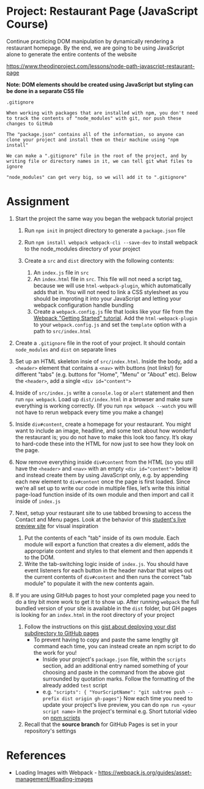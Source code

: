 # Project: Restaurant Page (JavaScript Course)

Continue practicing DOM manipulation by dynamically rendering a restaurant homepage. By the end, we are going to be using JavaScript alone to generate the entire contents of the website

https://www.theodinproject.com/lessons/node-path-javascript-restaurant-page

**Note: DOM elements should be created using JavaScript but styling can be done in a separate CSS file**

```
.gitignore

When working with packages that are installed with npm, you don't need to track the contents of "node_modules" with git, nor push these changes to GitHub

The "package.json" contains all of the information, so anyone can clone your project and install them on their machine using "npm install"

We can make a ".gitignore" file in the root of the project, and by writing file or directory names in it, we can tell git what files to ignore

"node_modules" can get very big, so we will add it to ".gitignore"
 ```

# Assignment
1) Start the project the same way you began the webpack tutorial project
    1) Run `npm init` in project directory to generate a `package.json` file
    2) Run `npm install webpack webpack-cli --save-dev` to install webpack to the node_modules directory of your project
    3) Create a `src` and `dist` directory with the following contents:
        
        1) An `index.js` file in `src`
        2) An `index.html` file in `src`. This file will not need a script tag, because we will use `html-webpack-plugin`, which automatically adds that in. You will not need to link a CSS stylesheet as you should be improting it into your JavaScript and letting your webpack configuration handle bundling
        3) Create a `webpack.config.js` file that looks like your file from the [Webpack "Getting Started" tutorial](https://webpack.js.org/guides/getting-started/#using-a-configuration). Add the `html-webpack-plugin` to your `webpack.config.js` and set the `template` option with a path to `src/index.html`  
2) Create a `.gitignore` file in the root of your project. It should contain `node_modules` and `dist` on separate lines
3) Set up an HTML skeleton insie of `src/index.html`. Inside the body, add a `<header>` element that contains a `<nav>` with buttons (not links!) for different "tabs" (e.g. buttons for "Home", "Menu" or "About" etc). Below the `<header>`, add a single `<div id="content">`
4) Inside of `src/index.js` write a `console.log` or `alert` statement and then run `npx webpack`. Load up `dist/index.html` in a browser and make sure everything is working correctly. (If you run `npx webpack --watch` you will not have to rerun webpack every time you make a change)
5) Inside `div#content`, create a homepage for your restaurant. You might want to include an image, headline, and some text about how wonderful the restaurant is; you do not have to make this look too fancy. It’s okay to hard-code these into the HTML for now just to see how they look on the page.
6) Now remove everything inside `div#content` from the HTML (so you still have the `<header>` and `<nav>` with an empty `<div id="content">` below it) and instead create them by using JavaScript only, e.g. by appending each new element to `div#content` once the page is first loaded. Since we’re all set up to write our code in multiple files, let’s write this initial page-load function inside of its own module and then import and call it inside of `index.js`
7) Next, setup your restaurant site to use tabbed browsing to access the Contact and Menu pages. Look at the behavior of this [student's live preview site](https://web.archive.org/web/20221024060550/https://eckben.github.io/bearysBreakfastBar/) for visual inspiration
    
    1) Put the contents of each "tab" inside of its own module. Each module will export a function that creates a div element, adds the appropriate content and styles to that element and then appends it to the DOM.
    2) Write the tab-switching logic inside of `index.js`. You should have event listeners for each button in the header navbar that wipes out the current contents of `div#content` and then runs the correct "tab module" to populate it with the new contents again.
8) If you are using GitHub pages to host your completed page you need to do a tiny bit more work to get it to show up. After running `webpack` the full bundled version of your site is available in the `dist` folder, but GH pages is looking for an `index.html` in the root directory of your project

    1) Follow the instructions on this [gist about deploying your dist subdirectory to GitHub pages](https://gist.github.com/cobyism/4730490)
        - To prevent having to copy and paste the same lengthy git command each time, you can instead create an npm script to do the work for you!
            - Inside your project's `package.json` file, within the `scripts` section, add an additional entry named something of your choosing and paste in the command from the above gist surrounded by quotation marks. Follow the formatting of the already added `test` script
            - e.g. `"scripts": { "YourScriptName": "git subtree push --prefix dist origin gh-pages"}`
            Now each time you need to update your project's live preview, you can do `npm run <your script name>` in the project's terminal
            e.g. Short tutorial video on [npm scripts](https://www.youtube.com/watch?v=REdzp64dijs)
    2) Recall that the **source branch** for GitHub Pages is set in your repository's settings

# References

- Loading Images with Webpack - https://webpack.js.org/guides/asset-management/#loading-images
